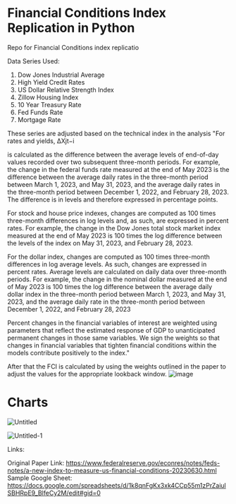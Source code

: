 # Financial Conditions Index Replication in Python
Repo for Financial Conditions index replicatio

Data Series Used:

1. Dow Jones Industrial Average
2. High Yield Credit Rates
3. US Dollar Relative Strength Index
4. Zillow Housing Index
5. 10 Year Treasury Rate
6. Fed Funds Rate
7. Mortgage Rate

These series are adjusted based on the technical index in the analysis 
"For rates and yields, ΔXjt−i

is calculated as the difference between the average levels of end-of-day values recorded over two subsequent three-month periods. For example, the change in the federal funds rate measured at the end of May 2023 is the difference between the average daily rates in the three-month period between March 1, 2023, and May 31, 2023, and the average daily rates in the three-month period between December 1, 2022, and February 28, 2023. The difference is in levels and therefore expressed in percentage points.

For stock and house price indexes, changes are computed as 100 times three-month differences in log levels and, as such, are expressed in percent rates. For example, the change in the Dow Jones total stock market index measured at the end of May 2023 is 100 times the log difference between the levels of the index on May 31, 2023, and February 28, 2023.

For the dollar index, changes are computed as 100 times three-month differences in log average levels. As such, changes are expressed in percent rates. Average levels are calculated on daily data over three-month periods. For example, the change in the nominal dollar measured at the end of May 2023 is 100 times the log difference between the average daily dollar index in the three-month period between March 1, 2023, and May 31, 2023, and the average daily rate in the three-month period between December 1, 2022, and February 28, 2023

Percent changes in the financial variables of interest are weighted using parameters that reflect the estimated response of GDP to unanticipated permanent changes in those same variables. We sign the weights so that changes in financial variables that tighten financial conditions within the models contribute positively to the index."


After that the FCI is calculated by using the weights outlined in the paper to adjust the values for the appropriate lookback window. 
![image](https://github.com/C00ldudeNoonan/financial-conditions-index/assets/48368867/d38ba623-9151-4a20-b404-ec6f3d984073)


# Charts

![Untitled](https://github.com/C00ldudeNoonan/financial-conditions-index/assets/48368867/e80a3220-7580-4eeb-883d-9292c1baec7c)

![Untitled-1](https://github.com/C00ldudeNoonan/financial-conditions-index/assets/48368867/5c14ec45-1a38-4997-b601-6fe911245bed)


Links:

Original Paper Link: https://www.federalreserve.gov/econres/notes/feds-notes/a-new-index-to-measure-us-financial-conditions-20230630.html
Sample Google Sheet: https://docs.google.com/spreadsheets/d/1k8qnFgKx3xk4CCp55m1zPrZaiulSBHRpE9_BlfeCy2M/edit#gid=0
